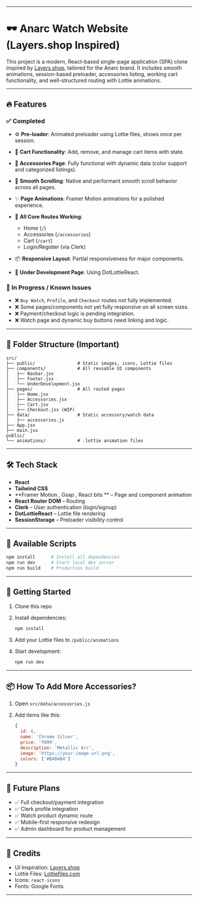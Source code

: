 

---

# 🕶️ Anarc Watch Website (Layers.shop Inspired)

This project is a modern, React-based single-page application (SPA) clone inspired by [Layers.shop](https://www.layers.shop/), tailored for the Anarc brand. It includes smooth animations, session-based preloader, accessories listing, working cart functionality, and well-structured routing with Lottie animations.

---

## 🔥 Features

### ✅ Completed

* ⚙️ **Pre-loader**: Animated preloader using Lottie files, shows once per session.
* 🛒 **Cart Functionality**: Add, remove, and manage cart items with state.
* 🎁 **Accessories Page**: Fully functional with dynamic data (color support and categorized listings).
* 💨 **Smooth Scrolling**: Native and performant smooth scroll behavior across all pages.
* ✨ **Page Animations**: Framer Motion animations for a polished experience.
* 🔗 **All Core Routes Working**:

  * Home (`/`)
  * Accessories (`/accessories`)
  * Cart (`/cart`)
  * Login/Register (via Clerk)
* 📦 **Responsive Layout**: Partial responsiveness for major components.
* 📄 **Under Development Page**: Using DotLottieReact.

### 🚧 In Progress / Known Issues

* ❌ `Buy Watch`, `Profile`, and `Checkout` routes not fully implemented.
* ❌ Some pages/components not yet fully responsive on all screen sizes.
* ❌ Payment/checkout logic is pending integration.
* ❌ Watch page and dynamic buy buttons need linking and logic.

---

## 📁 Folder Structure (Important)

```
src/
├── public/                # Static images, icons, Lottie files
├── components/            # All reusable UI components
│   ├── Navbar.jsx
│   ├── Footer.jsx
│   └── UnderDevelopment.jsx
├── pages/                 # All routed pages
│   ├── Home.jsx
│   ├── Accessories.jsx
│   ├── Cart.jsx
│   ├── Checkout.jsx (WIP)
├── data/                  # Static accessory/watch data
│   ├── accessories.js
├── App.jsx
├── main.jsx
public/
└── animations/            # .lottie animation files
```

---

## 🛠 Tech Stack

* **React**
* **Tailwind CSS**
* **Framer Motion , Gsap , React bits ** – Page and component animation
* **React Router DOM** – Routing
* **Clerk** – User authentication (login/signup)
* **DotLottieReact** – Lottie file rendering
* **SessionStorage** – Preloader visibility control

---

## 🧪 Available Scripts

```bash
npm install      # Install all dependencies 
npm run dev      # Start local dev server
npm run build    # Production build
```

---

## 🚀 Getting Started

1. Clone this repo
2. Install dependencies:

   ```bash
   npm install
   ```
3. Add your Lottie files to `/public/animations`
4. Start development:

   ```bash
   npm run dev
   ```

---

## 📦 How To Add More Accessories?

1. Open `src/data/accessories.js`
2. Add items like this:

   ```js
   {
     id: 6,
     name: 'Chrome Silver',
     price: '₹999',
     description: 'Metallic Arc',
     image: 'https://your-image-url.png',
     colors: ['#B4B4B4']
   }
   ```

---

## 📍 Future Plans

* ✅ Full checkout/payment integration
* ✅ Clerk profile integration
* ✅ Watch product dynamic route
* ✅ Mobile-first responsive redesign
* ✅ Admin dashboard for product management

---

## 🙌 Credits

* UI Inspiration: [Layers.shop](https://www.layers.shop/)
* Lottie Files: [Lottiefiles.com](https://lottiefiles.com)
* Icons: `react-icons`
* Fonts: Google Fonts

---
